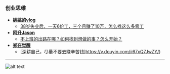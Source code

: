 ### 创业思维
* **[姚姚的vlog](https://v.douyin.com/8Dkbm6dTn_4/)**
  - [38岁失业后，一天6份工，三个月赚了10万，怎么找这么多零工](https://v.douyin.com/PSTncpwsU9E/)
* **[阿升Jason](https://v.douyin.com/lLgoDWSlJ3k/)**
  - [不上班的出路在哪？如何找到想做的事？怎么开始？](8https://v.douyin.com/sFJt8o6doJY/)
* **[郑在觉醒](https://v.douyin.com/HTf-5JvTnY8/)**
  - [深耕自己，尽量不要去赚辛苦钱]https://v.douyin.com/ii67xQ7JwZY/)

---
![alt text](https://upload-bbs.miyoushe.com/upload/2022/11/01/266607709/6cc988d046df34315681e50f9c9f299c_1259576169906078498.PNG?x-oss-process=image//resize,s_600/quality,q_80/auto-orient,0/interlace,1/format,png)